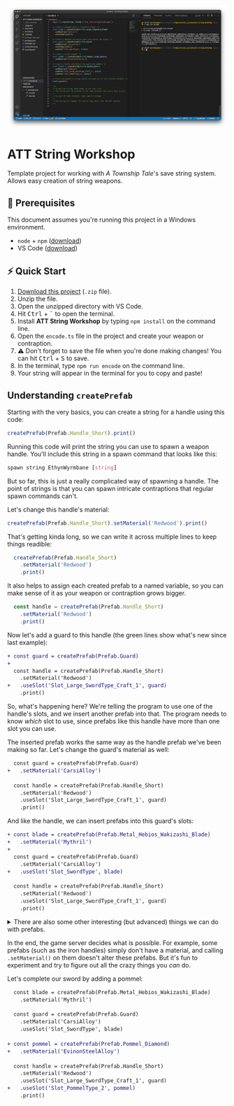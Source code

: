 ![ATT String Workshop](./screenshot.png)

# ATT String Workshop

Template project for working with _A Township Tale_'s save string system. Allows easy creation of string weapons.

## 🚧 Prerequisites

This document assumes you're running this project in a Windows environment.

- `node` + `npm` ([download](https://nodejs.org/en/download/))
- VS Code ([download](https://code.visualstudio.com/))

## ⚡️ Quick Start

1. [Download this project](https://github.com/mdingena/att-string-workshop/archive/refs/heads/main.zip) (`.zip` file).
1. Unzip the file.
1. Open the unzipped directory with VS Code.
1. Hit <kbd>Ctrl</kbd> + <kbd>`</kbd> to open the terminal.
1. Install **ATT String Workshop** by typing `npm install` on the command line.
1. Open the `encode.ts` file in the project and create your weapon or contraption.
1. ⚠️ Don't forget to save the file when you're done making changes! You can hit <kbd>Ctrl</kbd> + <kbd>S</kbd> to save.
1. In the terminal, type `npm run encode` on the command line.
1. Your string will appear in the terminal for you to copy and paste!

## Understanding `createPrefab`

Starting with the very basics, you can create a string for a handle using this code:

```js
createPrefab(Prefab.Handle_Short).print()
```

Running this code will print the string you can use to spawn a weapon handle.
You'll include this string in a spawn command that looks like this:

```css
spawn string EthynWyrmbane [string]
```

But so far, this is just a really complicated way of spawning a handle. The point of strings is that you can spawn intricate contraptions that regular spawn commands can't.

Let's change this handle's material:

```js
createPrefab(Prefab.Handle_Short).setMaterial('Redwood').print()
```

That's getting kinda long, so we can write it across multiple lines to keep things readible:

```js
  createPrefab(Prefab.Handle_Short)
    .setMaterial('Redwood')
    .print()
```

It also helps to assign each created prefab to a named variable, so you can make sense of it as your weapon or contraption grows bigger.

```js
  const handle = createPrefab(Prefab.Handle_Short)
    .setMaterial('Redwood')
    .print()
```

Now let's add a guard to this handle (the green lines show what's new since last example):

```diff
+ const guard = createPrefab(Prefab.Guard)
+
  const handle = createPrefab(Prefab.Handle_Short)
    .setMaterial('Redwood')
+   .useSlot('Slot_Large_SwordType_Craft_1', guard)
    .print()
```

So, what's happening here? We're telling the program to use one of the handle's slots, and we insert another prefab into that. The program needs to know _which_ slot to use, since prefabs like this handle have more than one slot you can use.

The inserted prefab works the same way as the handle prefab we've been making so far. Let's change the guard's material as well:

```diff
  const guard = createPrefab(Prefab.Guard)
+   .setMaterial('CarsiAlloy')
 
  const handle = createPrefab(Prefab.Handle_Short)
    .setMaterial('Redwood')
    .useSlot('Slot_Large_SwordType_Craft_1', guard)
    .print()
```

And like the handle, we can insert prefabs into this guard's slots:

```diff
+ const blade = createPrefab(Prefab.Metal_Hebios_Wakizashi_Blade)
+   .setMaterial('Mythril')
+
  const guard = createPrefab(Prefab.Guard)
    .setMaterial('CarsiAlloy')
+   .useSlot('Slot_SwordType', blade)
 
  const handle = createPrefab(Prefab.Handle_Short)
    .setMaterial('Redwood')
    .useSlot('Slot_Large_SwordType_Craft_1', guard)
    .print()
```

<details><summary>There are also some other interesting (but advanced) things we can do with prefabs.</summary>

- `.setIntegrity(number)` — Pass a number between `0` (destroyed) and `1` (pristine). For example `.setIntegrity(0.2)` makes the prefab badly damaged (20% integrity).
- `.setKinematic()` — Makes the prefab [kinematic](https://docs.unity3d.com/ScriptReference/Rigidbody-isKinematic.html). By default, all prefabs created with `createPrefab` are not kinematic, but some prefabs require to be kinematic to work properly. You can optionally pass a boolean, for example `.setKinematic(false)`.
- `.setServerSleeping()` — Makes the prefab [sleep](https://docs.unity3d.com/Manual/RigidbodiesOverview.html). By default, all prefabs created with `createPrefab` are not server sleeping. A sleeping prefab does not have its physics simulated until it receives a collision or force, such as touching it. You can optionally pass a boolean, for example `.setServerSleeping(false)`.
- `.setOnFire()` — Sets the prefab on fire. Not all prefabs are able to be set on fire. You can optionally pass a boolean, for example `.setOnFire(false)`.
- `.setGiftBoxLabel(string)` — Pass a string to be shown on a `Gift_Mail_Box` prefab.
- `.addGift(prefab)` — Pass a `createPrefab()` prefab to insert into a `Gift_Mail_Box` prefab. Note that static prefabs such as walls cannot be added this way.
- `.setVelocity(x, y, z)` — Pass a direction (vector) to the prefab, causing the physics engine to apply a force to it when spawning. Units are in metres per second. Only works reliably on the parent prefab. Does not work on kinematic prefabs.
- `.setPosition(x, y, z)` — Pass coordinates to set the prefab's position. For the parent prefab, these are world coordinates. For child prefabs these are local coordinates relative to the parent. Units are in metres. Note that if prefabs are not kinematic, these coordinates are only used for spawning, after which physics will be simulated. To "weld" a child prefab to a parent, you must make the child kinematic.
- `.setRotation(x, y, z, w)` — Pass a quaternion to set the prefab's rotation. Quats are hard, ok...? Don't @ me.

</details>

In the end, the game server decides what is possible. For example, some prefabs (such as the iron handles) simply don't have a material, and calling `.setMaterial()` on them doesn't alter these prefabs. But it's fun to experiment and try to figure out all the crazy things you _can_ do.

Let's complete our sword by adding a pommel:

```diff
  const blade = createPrefab(Prefab.Metal_Hebios_Wakizashi_Blade)
    .setMaterial('Mythril')
 
  const guard = createPrefab(Prefab.Guard)
    .setMaterial('CarsiAlloy')
    .useSlot('Slot_SwordType', blade)

+ const pommel = createPrefab(Prefab.Pommel_Diamond)
+   .setMaterial('EvinonSteelAlloy')
 
  const handle = createPrefab(Prefab.Handle_Short)
    .setMaterial('Redwood')
    .useSlot('Slot_Large_SwordType_Craft_1', guard)
+   .useSlot('Slot_PommelType_2', pommel)
    .print()
```
